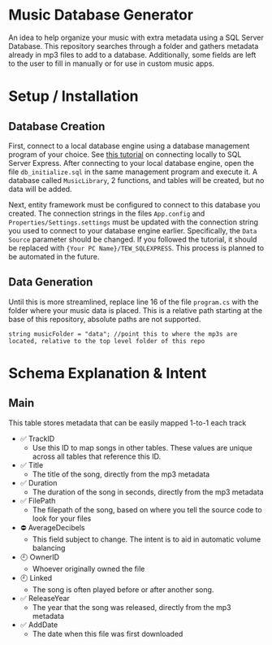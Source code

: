 # Music Database Generator
An idea to help organize your music with extra metadata using a SQL Server Database. This repository searches through a folder and gathers metadata already in mp3 files to add to a database. Additionally, some fields are left to the user to fill in manually or for use in custom music apps.

# Setup / Installation

## Database Creation

First, connect to a local database engine using a database management program of your choice. See [this tutorial](https://learn.microsoft.com/en-us/sql/database-engine/configure-windows/sql-server-express-localdb?view=sql-server-ver16) on connecting locally to SQL Server Express. After connecting to your local database engine, open the file `db_initialize.sql` in the same management program and execute it. A database called `MusicLibrary`, 2 functions, and tables will be created, but no data will be added.

Next, entity framework must be configured to connect to this database you created. The connection strings in the files `App.config` and `Properties/Settings.settings` must be updated with the connection string you used to connect to your database engine earlier. Specifically, the `Data Source` parameter should be changed. If you followed the tutorial, it should be replaced with `{Your PC Name}/TEW_SQLEXPRESS`. This process is planned to be automated in the future.

## Data Generation

Until this is more streamlined, replace line 16 of the file `program.cs` with the folder where your music data is placed. This is a relative path starting at the base of this repository, absolute paths are not supported.

```
string musicFolder = "data"; //point this to where the mp3s are located, relative to the top level folder of this repo
```

# Schema Explanation & Intent

## **Main**
This table stores metadata that can be easily mapped 1-to-1 each track
- :white_check_mark: TrackID
  - Use this ID to map songs in other tables. These values are unique across all tables that reference this ID.
- :white_check_mark: Title
  - The title of the song, directly from the mp3 metadata
- :white_check_mark: Duration
  - The duration of the song in seconds, directly from the mp3 metadata
- :white_check_mark: FilePath
  - The filepath of the song, based on where you tell the source code to look for your files
- :no_entry: AverageDecibels
  - This field subject to change. The intent is to aid in automatic volume balancing
- :clock9: OwnerID
  - Whoever originally owned the file
- :clock9: Linked
  - The song is often played before or after another song.
- :white_check_mark: ReleaseYear
  - The year that the song was released, directly from the mp3 metadata
- :white_check_mark: AddDate
  - The date when this file was first downloaded